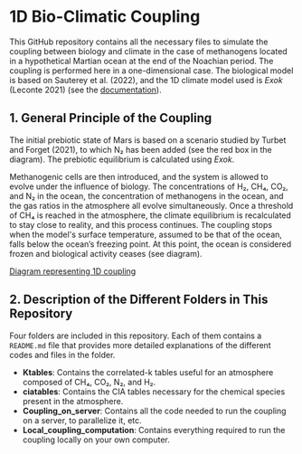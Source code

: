 # 1D Bio-Climatic Coupling

This GitHub repository contains all the necessary files to simulate the coupling between biology and climate in the case of methanogens located in a hypothetical Martian ocean at the end of the Noachian period. The coupling is performed here in a one-dimensional case. The biological model is based on Sauterey et al. (2022), and the 1D climate model used is *Exok* (Leconte 2021) (see the [documentation](https://perso.astrophy.u-bordeaux.fr/~jleconte/exo_k-doc/)).

## 1. General Principle of the Coupling
The initial prebiotic state of Mars is based on a scenario studied by Turbet and Forget (2021), to which N₂ has been added (see the red box in the diagram). The prebiotic equilibrium is calculated using *Exok*.

Methanogenic cells are then introduced, and the system is allowed to evolve under the influence of biology. The concentrations of H₂, CH₄, CO₂, and N₂ in the ocean, the concentration of methanogens in the ocean, and the gas ratios in the atmosphere all evolve simultaneously. Once a threshold of CH₄ is reached in the atmosphere, the climate equilibrium is recalculated to stay close to reality, and this process continues. The coupling stops when the model's surface temperature, assumed to be that of the ocean, falls below the ocean’s freezing point. At this point, the ocean is considered frozen and biological activity ceases (see diagram).

[Diagram representing 1D coupling](1D_coupling_diagram.png)

## 2. Description of the Different Folders in This Repository
Four folders are included in this repository. Each of them contains a `README.md` file that provides more detailed explanations of the different codes and files in the folder.

- **Ktables**: Contains the correlated-k tables useful for an atmosphere composed of CH₄, CO₂, N₂, and H₂.
- **ciatables**: Contains the CIA tables necessary for the chemical species present in the atmosphere.
- **Coupling_on_server**: Contains all the code needed to run the coupling on a server, to parallelize it, etc.
- **Local_coupling_computation**: Contains everything required to run the coupling locally on your own computer.
